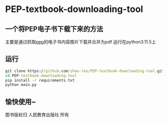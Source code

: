 # PEP-textbook-downloading-tool

## 一个将PEP电子书下载下来的方法
主要是通过抓取[pep](https://jc.pep.com.cn/)的电子书内容图片下载并合并为pdf
运行在python3.11.5上
## 运行
```cmd
git clone https://github.com/zhao-leo/PEP-textbook-downloading-tool.git
cd PEP-textbook-downloading-tool
pip install -r requirements.txt
python main.py
```
## 愉快使用~

图书版权归 人民教育出版社 所有


